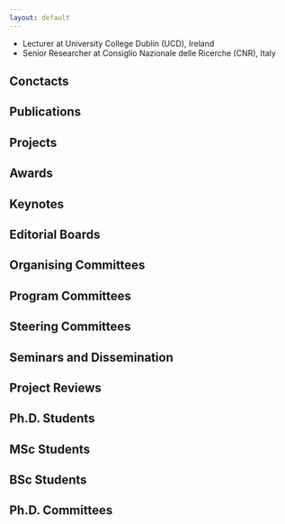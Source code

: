 ```yaml
---
layout: default
---
```


- Lecturer at University College Dublin (UCD), Ireland
- Senior Researcher at Consiglio Nazionale delle Ricerche (CNR), Italy

## Conctacts

## Publications

## Projects

## Awards

## Keynotes

## Editorial Boards

## Organising Committees

## Program Committees

## Steering Committees

## Seminars and Dissemination

## Project Reviews

## Ph.D. Students

## MSc Students

## BSc Students

## Ph.D. Committees




